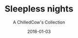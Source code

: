 ---
title: "Sleepless nights"
subtitle: "A ChilledCow's Collection"
customForwardUrl: "https://www.youtube.com/watch?v=hWUWXqa1w1Q"
displayImg: "https://img.youtube.com/vi/hWUWXqa1w1Q/0.jpg"
date: "2018-01-03"
newTab: true 
---